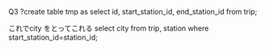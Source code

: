 Q3
?create table tmp as select id, start_station_id, end_station_id from trip;

これでcity をとってこれる
select city from trip, station where start_station_id=station_id;
